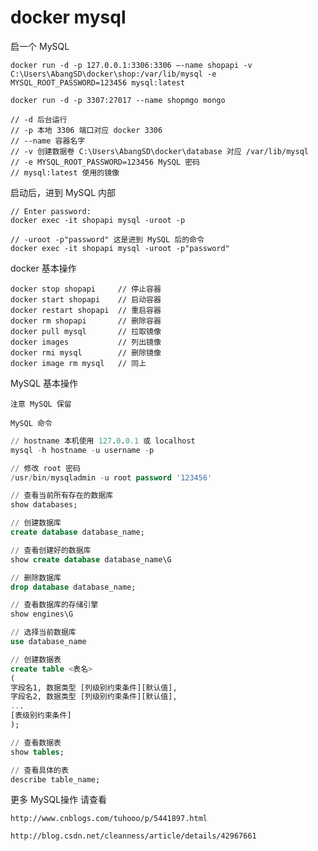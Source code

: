 # docker mysql

启一个 MySQL

```docker
docker run -d -p 127.0.0.1:3306:3306 –-name shopapi -v C:\Users\AbangSD\docker\shop:/var/lib/mysql -e MYSQL_ROOT_PASSWORD=123456 mysql:latest

docker run -d -p 3307:27017 --name shopmgo mongo

// -d 后台运行
// -p 本地 3306 端口对应 docker 3306
// --name 容器名字
// -v 创建数据卷 C:\Users\AbangSD\docker\database 对应 /var/lib/mysql
// -e MYSQL_ROOT_PASSWORD=123456 MySQL 密码
// mysql:latest 使用的镜像
```

启动后，进到 MySQL 内部

```docker
// Enter password:
docker exec -it shopapi mysql -uroot -p
```

```docker
// -uroot -p"password" 这是进到 MySQL 后的命令
docker exec -it shopapi mysql -uroot -p"password"
```

docker 基本操作

```docker
docker stop shopapi     // 停止容器
docker start shopapi    // 启动容器
docker restart shopapi  // 重启容器
docker rm shopapi       // 删除容器
docker pull mysql       // 拉取镜像
docker images           // 列出镜像
docker rmi mysql        // 删除镜像
docker image rm mysql   // 同上
```

MySQL 基本操作

``注意 MySQL 保留``

``MySQL 命令``

```sql
// hostname 本机使用 127.0.0.1 或 localhost
mysql -h hostname -u username -p

// 修改 root 密码
/usr/bin/mysqladmin -u root password '123456'

// 查看当前所有存在的数据库
show databases;

// 创建数据库
create database database_name;

// 查看创建好的数据库
show create database database_name\G

// 删除数据库
drop database database_name;

// 查看数据库的存储引擎
show engines\G

// 选择当前数据库
use database_name

// 创建数据表
create table <表名>
(
字段名1, 数据类型 [列级别约束条件][默认值],
字段名2, 数据类型 [列级别约束条件][默认值],
...
[表级别约束条件]
);

// 查看数据表
show tables;

// 查看具体的表
describe table_name;
```

更多 MySQL操作 请查看

``
http://www.cnblogs.com/tuhooo/p/5441897.html
``

``
http://blog.csdn.net/cleanness/article/details/42967661
``